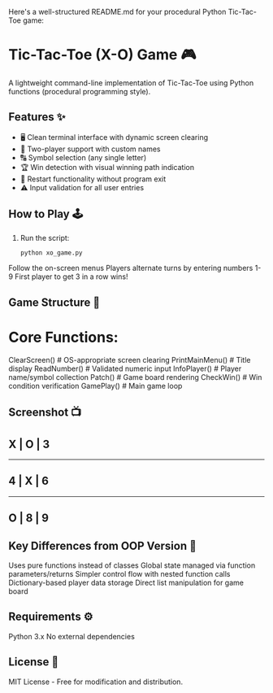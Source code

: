 Here's a well-structured README.md for your procedural Python Tic-Tac-Toe game:

# Tic-Tac-Toe (X-O) Game 🎮

A lightweight command-line implementation of Tic-Tac-Toe using Python functions (procedural programming style).

## Features ✨
- 🖥️ Clean terminal interface with dynamic screen clearing
- 👥 Two-player support with custom names
- 🔠 Symbol selection (any single letter)
- 🏆 Win detection with visual winning path indication
- 🔄 Restart functionality without program exit
- ⚠️ Input validation for all user entries

## How to Play 🕹️
1. Run the script:
   ```bash
   python xo_game.py
   
Follow the on-screen menus
Players alternate turns by entering numbers 1-9
First player to get 3 in a row wins!


## Game Structure 🧱
# Core Functions:
ClearScreen()         # OS-appropriate screen clearing
PrintMainMenu()       # Title display
ReadNumber()         # Validated numeric input
InfoPlayer()         # Player name/symbol collection
Patch()              # Game board rendering
CheckWin()           # Win condition verification
GamePlay()           # Main game loop

## Screenshot 📺
##    X  |  O  | 3
  ----------------
##    4  |  X  | 6
  ----------------
##    O  |  8  | 9

## Key Differences from OOP Version 🔄
Uses pure functions instead of classes
Global state managed via function parameters/returns
Simpler control flow with nested function calls
Dictionary-based player data storage
Direct list manipulation for game board


## Requirements ⚙️
Python 3.x
No external dependencies


## License 📜
MIT License - Free for modification and distribution.
```
